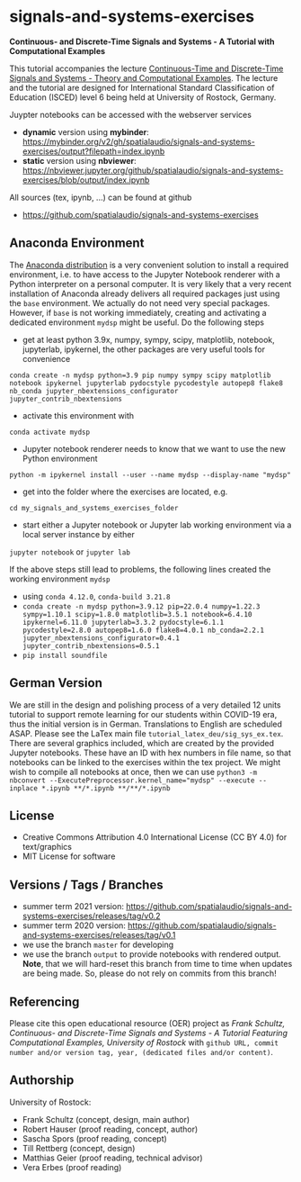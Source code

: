 # signals-and-systems-exercises

**Continuous- and Discrete-Time Signals and Systems - A Tutorial with Computational Examples**

This tutorial accompanies the lecture [Continuous-Time and Discrete-Time Signals and Systems - Theory and Computational Examples](https://github.com/spatialaudio/signals-and-systems-lecture). The lecture and the tutorial are designed for International Standard Classification of Education (ISCED) level 6 being held at University of Rostock, Germany.

Juypter notebooks can be accessed with the webserver services

- **dynamic** version using **mybinder**: https://mybinder.org/v2/gh/spatialaudio/signals-and-systems-exercises/output?filepath=index.ipynb
- **static** version using **nbviewer**: https://nbviewer.jupyter.org/github/spatialaudio/signals-and-systems-exercises/blob/output/index.ipynb

All sources (tex, ipynb, ...) can be found at github
- https://github.com/spatialaudio/signals-and-systems-exercises

## Anaconda Environment

The [Anaconda distribution](https://www.anaconda.com/distribution/) is a very convenient solution to install a required environment, i.e. to have access to the Jupyter Notebook renderer with a Python interpreter on a personal computer. It is very likely that a very recent installation of Anaconda already delivers all required packages just using the `base` environment. We actually do not need very special packages. However, if `base` is not working immediately, creating and activating a dedicated environment `mydsp` might be useful. Do the following steps

- get at least python 3.9x, numpy, sympy, scipy, matplotlib, notebook, jupyterlab, ipykernel, the other packages are very useful tools for convenience

`conda create -n mydsp python=3.9 pip numpy sympy scipy matplotlib notebook ipykernel jupyterlab pydocstyle pycodestyle autopep8 flake8 nb_conda jupyter_nbextensions_configurator jupyter_contrib_nbextensions`

- activate this environment with

`conda activate mydsp`

- Jupyter notebook renderer needs to know that we want to use the new Python environment

`python -m ipykernel install --user --name mydsp --display-name "mydsp"`

- get into the folder where the exercises are located, e.g.

`cd my_signals_and_systems_exercises_folder`

- start either a Jupyter notebook or Jupyter lab working environment via a local server instance by either

`jupyter notebook` or `jupyter lab`

If the above steps still lead to problems, the following lines created the working environment `mydsp`
- using `conda 4.12.0`, `conda-build 3.21.8`
- `conda create -n mydsp python=3.9.12 pip=22.0.4 numpy=1.22.3 sympy=1.10.1 scipy=1.8.0 matplotlib=3.5.1 notebook=6.4.10 ipykernel=6.11.0 jupyterlab=3.3.2 pydocstyle=6.1.1 pycodestyle=2.8.0 autopep8=1.6.0 flake8=4.0.1 nb_conda=2.2.1 jupyter_nbextensions_configurator=0.4.1 jupyter_contrib_nbextensions=0.5.1`
- `pip install soundfile`

## German Version

We are still in the design and polishing process of a very detailed 12 units tutorial to support remote learning for our students within COVID-19 era, thus the initial version is in German. Translations to English are scheduled ASAP. Please see the LaTex main file `tutorial_latex_deu/sig_sys_ex.tex`. There are several graphics included, which are created by the provided Jupyter notebooks. These have an ID with hex numbers in file name, so that notebooks can be linked to the exercises within the tex project. We might wish to compile all notebooks at once, then we can use
`python3 -m nbconvert --ExecutePreprocessor.kernel_name="mydsp" --execute --inplace *.ipynb **/*.ipynb **/**/*.ipynb`

## License

- Creative Commons Attribution 4.0 International License (CC BY 4.0) for text/graphics
- MIT License for software

## Versions / Tags / Branches

- summer term 2021 version: https://github.com/spatialaudio/signals-and-systems-exercises/releases/tag/v0.2
- summer term 2020 version: https://github.com/spatialaudio/signals-and-systems-exercises/releases/tag/v0.1
- we use the branch `master` for developing
- we use the branch `output` to provide notebooks with rendered output. **Note**, that we will hard-reset this branch from time to time when updates are being made. So, please do not rely on commits from this branch!

## Referencing

Please cite this open educational resource (OER) project as
*Frank Schultz, Continuous- and Discrete-Time Signals and Systems - A Tutorial Featuring Computational Examples, University of Rostock* with ``github URL, commit number and/or version tag, year, (dedicated files and/or content)``.

## Authorship

University of Rostock:

- Frank Schultz (concept, design, main author)
- Robert Hauser (proof reading, concept, author)
- Sascha Spors (proof reading, concept)
- Till Rettberg (concept, design)
- Matthias Geier (proof reading, technical advisor)
- Vera Erbes (proof reading)
